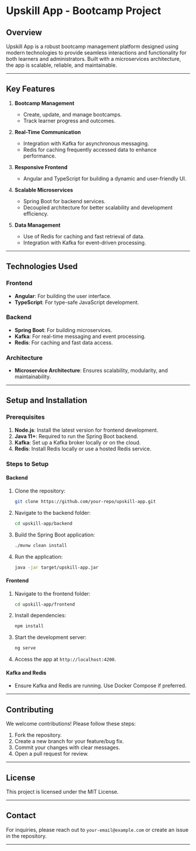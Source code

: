# Upskill App - Bootcamp Project

## Overview
Upskill App is a robust bootcamp management platform designed using modern technologies to provide seamless interactions and functionality for both learners and administrators. Built with a microservices architecture, the app is scalable, reliable, and maintainable.

---

## Key Features
1. **Bootcamp Management**
   - Create, update, and manage bootcamps.
   - Track learner progress and outcomes.

2. **Real-Time Communication**
   - Integration with Kafka for asynchronous messaging.
   - Redis for caching frequently accessed data to enhance performance.

3. **Responsive Frontend**
   - Angular and TypeScript for building a dynamic and user-friendly UI.

4. **Scalable Microservices**
   - Spring Boot for backend services.
   - Decoupled architecture for better scalability and development efficiency.

5. **Data Management**
   - Use of Redis for caching and fast retrieval of data.
   - Integration with Kafka for event-driven processing.

---

## Technologies Used

### Frontend
- **Angular**: For building the user interface.
- **TypeScript**: For type-safe JavaScript development.

### Backend
- **Spring Boot**: For building microservices.
- **Kafka**: For real-time messaging and event processing.
- **Redis**: For caching and fast data access.

### Architecture
- **Microservice Architecture**: Ensures scalability, modularity, and maintainability.

---

## Setup and Installation

### Prerequisites
1. **Node.js**: Install the latest version for frontend development.
2. **Java 11+**: Required to run the Spring Boot backend.
3. **Kafka**: Set up a Kafka broker locally or on the cloud.
4. **Redis**: Install Redis locally or use a hosted Redis service.

### Steps to Setup

#### Backend
1. Clone the repository:
   ```bash
   git clone https://github.com/your-repo/upskill-app.git
   ```
2. Navigate to the backend folder:
   ```bash
   cd upskill-app/backend
   ```
3. Build the Spring Boot application:
   ```bash
   ./mvnw clean install
   ```
4. Run the application:
   ```bash
   java -jar target/upskill-app.jar
   ```

#### Frontend
1. Navigate to the frontend folder:
   ```bash
   cd upskill-app/frontend
   ```
2. Install dependencies:
   ```bash
   npm install
   ```
3. Start the development server:
   ```bash
   ng serve
   ```
4. Access the app at `http://localhost:4200`.

#### Kafka and Redis
- Ensure Kafka and Redis are running. Use Docker Compose if preferred.

---

## Contributing
We welcome contributions! Please follow these steps:
1. Fork the repository.
2. Create a new branch for your feature/bug fix.
3. Commit your changes with clear messages.
4. Open a pull request for review.

---

## License
This project is licensed under the MIT License.

---

## Contact
For inquiries, please reach out to `your-email@example.com` or create an issue in the repository.

---

